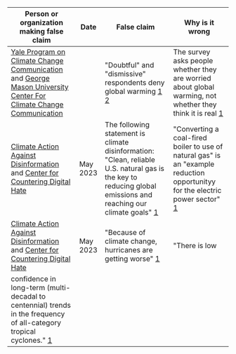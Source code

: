 | Person or organization making false claim | Date | False claim | Why is it wrong |
| --- | --- | --- | --- |
| [Yale Program on Climate Change Communication](https://climatecommunication.yale.edu/) and [George Mason University Center For Climate Change Communication](https://www.climatechangecommunication.org/) | | "Doubtful" and "dismissive" respondents deny global warming [1](https://substack.com/profile/8243895-noah-smith/note/c-15845326) [2](https://www.sciencedirect.com/science/article/abs/pii/S2352154621000929) | The survey asks people whether they are worried about global warming, not whether they think it is real [1](https://debunkingthedebunkers.substack.com/p/stop-calling-everyone-a-climate-denier) |
| [Climate Action Against Disinformation](https://caad.info/) and [Center for Countering Digital Hate](https://counterhate.com/) | May 2023 | The following statement is climate disinformation: "Clean, reliable U.S. natural gas is the key to reducing global emissions and reaching our climate goals" [1](https://caad.info/wp-content/uploads/2023/05/YouTubes-Climate-Denial-Dollars.pdf) | "Converting a coal-fired boiler to use of natural gas" is an "example reduction opportunityy for the electric power sector" [1](https://www.epa.gov/ghgemissions/sources-greenhouse-gas-emissions) |
| [Climate Action Against Disinformation](https://caad.info/) and [Center for Countering Digital Hate](https://counterhate.com/) | May 2023 | "Because of climate change, hurricanes are getting worse" [1](https://caad.info/wp-content/uploads/2023/05/YouTubes-Climate-Denial-Dollars.pdf) | "There is low
confidence in long-term (multi-decadal to centennial) trends in the frequency of all-category tropical cyclones." [1](https://www.ipcc.ch/report/ar6/wg1/downloads/report/IPCC_AR6_WGI_SPM.pdf#page=9) |
